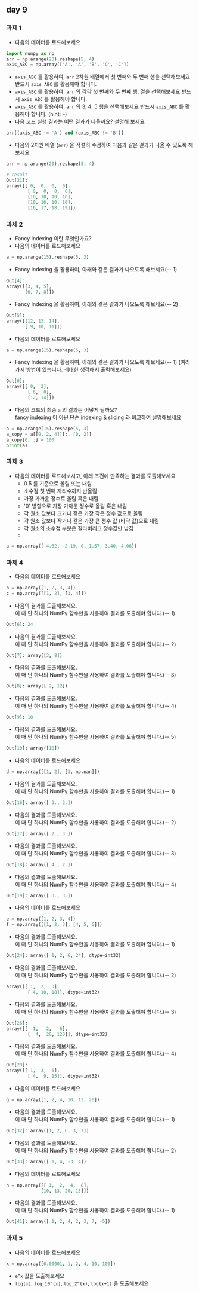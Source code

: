 ## day 9
### 과제 1
- 다음의 데이터를 로드해보세요
~~~python
import numpy as np
arr = np.arange(20).reshape(5, 4)
axis_ABC = np.array(['A', 'A', 'B', 'C', 'C'])
~~~
- `axis_ABC` 를 활용하여, `arr` 2차원 배열에서 첫 번째와 두 번째 행을 선택해보세요  
  반드시 `axis_ABC` 를 활용해야 합니다. 
- `axis_ABC` 를 활용하여, `arr` 의 각각 첫 번째와 두 번쨰 행, 열을 선택해보세요
  반드시 `axis_ABC` 를 활용해야 합니다. 
- `axis_ABC` 를 활용하여, `arr` 의 3, 4, 5 행을 선택해보세요
  반드시 `axis_ABC` 를 활용해야 합니다. 
  (hint: `~`)
- 다음 코드 실행 결과는 어떤 결과가 나올까요? 설명해 보세요
~~~python
arr[(axis_ABC != 'A') and (axis_ABC != 'B')]
~~~
- 다음의 2차원 배열 (`arr`) 을 적절히 수정하여 다음과 같은 결과가 나올 수 있도록 해보세요
~~~python
arr = np.arange(20).reshape(5, 4)

# result
Out[21]:
array([[ 0,  0,  0,  0],
        [ 0,  0,  0,  0],
        [10, 10, 10, 10],
        [10, 10, 10, 10],
        [16, 17, 18, 19]])
~~~

### 과제 2
- Fancy Indexing 이란 무엇인가요? 
- 다음의 데이터를 로드해보세요
~~~python
a = np.arange(15).reshape(5, 3)
~~~
- Fancy Indexing 을 활용하여, 아래와 같은 결과가 나오도록 해보세요(-- 1)
~~~python
Out[4]:
array([[3, 4, 5],
       [6, 7, 8]])
~~~
- Fancy Indexing 을 활용하여, 아래와 같은 결과가 나오도록 해보세요(-- 2)
~~~python
Out[5]:
array([[12, 13, 14],
       [ 9, 10, 11]])
~~~
- 다음의 데이터를 로드해보세요
~~~python
a = np.arange(15).reshape(5, 3)
~~~
- Fancy Indexing 을 활용하여, 아래와 같은 결과가 나오도록 해보세요(-- 1)
  (여러 가지 방법이 있습니다. 최대한 생각해서 출력해보세요)
~~~python
Out[6]:
array([[ 0,  2],
        [ 6,  8],
        [12, 14]])
~~~
- 다음의 코드의 최종 `a` 의 결과는 어떻게 될까요?  
  fancy indexing 이 아닌 단순 indexing & slicing 과 비교하여 설명해보세요
~~~python
a = np.arange(15).reshape(5, 3)
a_copy = a[[0, 2, 4]][:, [0, 2]]
a_copy[0, :] = 100
print(a)
~~~

### 과제 3
- 다음의 데이터를 로드해보시고, 아래 조건에 만족하는 결과를 도출해보세요
  - 0.5 를 기준으로 올림 또는 내림
  - 소수점 첫 번째 자리수까지 반올림
  - 가장 가까운 정수로 올림 혹은 내림
  - '0' 방향으로 가장 가까운 정수로 올림 혹은 내림 
  - 각 원소 값보다 크거나 같은 가장 작은 정수 값으로 올림
  - 각 원소 값보다 작거나 같은 가장 큰 정수 값 (바닥 값)으로 내림
  - 각 원소의 소수점 부분은 잘라버리고 정수값만 남김
  - 
~~~python
a = np.array([-4.62, -2.19, 0, 1.57, 3.40, 4.06])
~~~

### 과제 4
- 다음의 데이터를 로드해보세요
~~~python
b = np.array([1, 2, 3, 4])
c = np.array([[1, 2], [3, 4]])
~~~
- 다음의 결과를 도출해보세요.  
  이 때 단 하나의 NumPy 함수만을 사용하여 결과를 도출해야 합니다.(-- 1) 
~~~python
Out[6]: 24
~~~
- 다음의 결과를 도출해보세요.  
  이 때 단 하나의 NumPy 함수만을 사용하여 결과를 도출해야 합니다.(-- 2)
~~~python
Out[7]: array([3, 8])
~~~
- 다음의 결과를 도출해보세요.  
  이 때 단 하나의 NumPy 함수만을 사용하여 결과를 도출해야 합니다.(-- 3)
~~~python
Out[8]: array([ 2, 12])
~~~
- 다음의 결과를 도출해보세요.  
  이 때 단 하나의 NumPy 함수만을 사용하여 결과를 도출해야 합니다.(-- 4)
~~~python
Out[9]: 10
~~~
- 다음의 결과를 도출해보세요.  
  이 때 단 하나의 NumPy 함수만을 사용하여 결과를 도출해야 합니다.(-- 5)
~~~python
Out[10]: array([10])  
~~~

- 다음의 데이터를 로드해보세요
~~~python
d = np.array([[1, 2], [3, np.nan]])
~~~ 
- 다음의 결과를 도출해보세요.  
  이 때 단 하나의 NumPy 함수만을 사용하여 결과를 도출해야 합니다.(-- 1)
~~~python
Out[16]: array([ 3., 2.])
~~~  
- 다음의 결과를 도출해보세요.  
  이 때 단 하나의 NumPy 함수만을 사용하여 결과를 도출해야 합니다.(-- 2)
~~~python
Out[17]: array([ 2., 3.])
~~~  
- 다음의 결과를 도출해보세요.  
  이 때 단 하나의 NumPy 함수만을 사용하여 결과를 도출해야 합니다.(-- 3)
~~~python
Out[18]: array([ 4., 2.])
~~~  
- 다음의 결과를 도출해보세요.  
  이 때 단 하나의 NumPy 함수만을 사용하여 결과를 도출해야 합니다.(-- 4)
~~~python
Out[19]: array([ 3., 3.])
~~~  

- 다음의 데이터를 로드해보세요
~~~python
e = np.array([1, 2, 3, 4])
f = np.array([[1, 2, 3], [4, 5, 6]])
~~~
- 다음의 결과를 도출해보세요.  
  이 때 단 하나의 NumPy 함수만을 사용하여 결과를 도출해야 합니다.(-- 1)
~~~python
Out[24]: array([ 1, 2, 6, 24], dtype=int32)
~~~
- 다음의 결과를 도출해보세요.  
  이 때 단 하나의 NumPy 함수만을 사용하여 결과를 도출해야 합니다.(-- 2)
~~~python
array([[ 1,  2,  3],
        [ 4, 10, 18]], dtype=int32)
~~~
- 다음의 결과를 도출해보세요.  
  이 때 단 하나의 NumPy 함수만을 사용하여 결과를 도출해야 합니다.(-- 3)
~~~python
Out[26]:
array([[  1,   2,   6],
        [  4,  20, 120]], dtype=int32)
~~~
- 다음의 결과를 도출해보세요.  
  이 때 단 하나의 NumPy 함수만을 사용하여 결과를 도출해야 합니다.(-- 4)
~~~python
Out[29]:
array([[ 1,  3,  6],
        [ 4,  9, 15]], dtype=int32)
~~~

- 다음의 데이터를 로드해보세요
~~~python
g = np.array([1, 2, 4, 10, 13, 20])
~~~
- 다음의 결과를 도출해보세요.  
  이 때 단 하나의 NumPy 함수만을 사용하여 결과를 도출해야 합니다.(-- 1)
~~~python
Out[32]: array([1, 2, 6, 3, 7])
~~~
- 다음의 결과를 도출해보세요.  
  이 때 단 하나의 NumPy 함수만을 사용하여 결과를 도출해야 합니다.(-- 2)
~~~python
Out[33]: array([ 1, 4, -3, 4])
~~~

- 다음의 데이터를 로드해보세요
~~~python
h = np.array([[ 1,  2,  4,  8],
             [10, 13, 20, 15]])
~~~

- 다음의 결과를 도출해보세요.  
  이 때 단 하나의 NumPy 함수만을 사용하여 결과를 도출해야 합니다.(-- 1)
~~~python
Out[41]: array([ 1, 2, 4, 2, 3, 7, -5]) 
~~~

### 과제 5
- 다음의 데이터를 로드해보세요
~~~python
x = np.array([0.00001, 1, 2, 4, 10, 100])
~~~
- `e^x` 값을 도출해보세요
- `log(x)`, `log_10^(x)`, `log_2^(x)`, `log(x+1)` 을 도출해보세요

